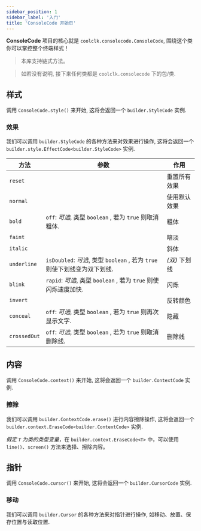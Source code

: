 ```yaml
---
sidebar_position: 1
sidebar_label: '入门'
title: 'ConsoleCode 开始页'
---
```


__ConsoleCode__ 项目的核心就是 `coolclk.consolecode.ConsoleCode`,  围绕这个类你可以掌控整个终端样式！

> 本库支持链式方法。

> 如若没有说明, 接下来任何类都是 `coolclk.consolecode` 下的包/类. 

## 样式

调用 `ConsoleCode.style()` 来开始, 这将会返回一个 `builder.StyleCode` 实例. 

### 效果

我们可以调用 `builder.StyleCode` 的各种方法来对效果进行操作, 这将会返回一个 `builder.style.EffectCode<builder.StyleCode>` 实例. 

| 方法           | 参数                                                       | 作用        |
|--------------|----------------------------------------------------------|-----------|
| `reset`      |                                                          | 重置所有效果    |
| `normal`     |                                                          | 使用默认效果    |
| `bold`       | `off`: _可选_, 类型 `boolean` , 若为 `true` 则取消粗体.             | 粗体        |
| `faint`      |                                                          | 暗淡        |
| `italic`     |                                                          | 斜体        |
| `underline`  | `isDoubled`: _可选_, 类型 `boolean` , 若为 `true` 则使下划线变为双下划线. | _(双)_ 下划线 |
| `blink`      | `rapid`: _可选_, 类型 `boolean` , 若为 `true` 则使闪烁速度加快.        | 闪烁        |
| `invert`     |                                                          | 反转颜色      |
| `conceal`    | `off`: _可选_, 类型 `boolean` , 若为 `true` 则再次显示文字.           | 隐藏        |
| `crossedOut` | `off`: _可选_, 类型 `boolean` , 若为 `true` 则取消删除线.            | 删除线       |

## 内容

调用 `ConsoleCode.context()` 来开始, 这将会返回一个 `builder.ContextCode` 实例.

### 擦除

我们可以调用 `builder.ContextCode.erase()` 进行内容擦除操作, 这将会返回一个 `builder.context.EraseCode<builder.ContextCode>` 实例.

_假定 `T` 为类的类型变量_，在 `builder.context.EraseCode<T>` 中，可以使用 `line()`、`screen()` 方法来选择、擦除内容。

## 指针

调用 `ConsoleCode.cursor()` 来开始, 这将会返回一个 `builder.CursorCode` 实例.

### 移动

我们可以调用 `builder.Cursor` 的各种方法来对指针进行操作, 如移动、放置、保存位置与读取位置.